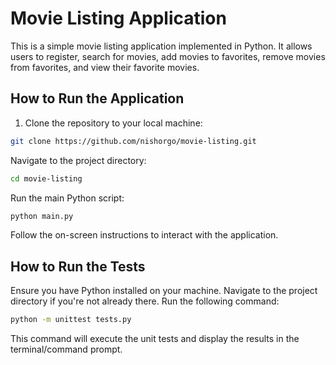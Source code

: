 # Movie Listing Application
This is a simple movie listing application implemented in Python. It allows users to register, search for movies, add movies to favorites, remove movies from favorites, and view their favorite movies.

## How to Run the Application

1. Clone the repository to your local machine:

```bash
git clone https://github.com/nishorgo/movie-listing.git
```
Navigate to the project directory:
```bash
cd movie-listing
```
Run the main Python script:
```bash
python main.py
```
Follow the on-screen instructions to interact with the application.

## How to Run the Tests
Ensure you have Python installed on your machine.
Navigate to the project directory if you're not already there.
Run the following command:
```bash
python -m unittest tests.py
```
This command will execute the unit tests and display the results in the terminal/command prompt.
